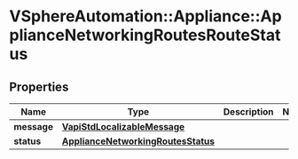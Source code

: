 # VSphereAutomation::Appliance::ApplianceNetworkingRoutesRouteStatus

## Properties
Name | Type | Description | Notes
------------ | ------------- | ------------- | -------------
**message** | [**VapiStdLocalizableMessage**](VapiStdLocalizableMessage.md) |  | 
**status** | [**ApplianceNetworkingRoutesStatus**](ApplianceNetworkingRoutesStatus.md) |  | 


